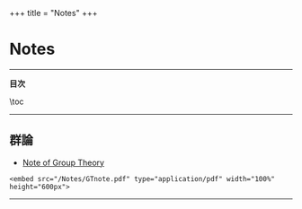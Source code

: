 +++
title = "Notes"
+++


# Notes

---

**目次**

\toc

---

## 群論

* [Note of Group Theory](/Notes/GTnote.pdf)

~~~
<embed src="/Notes/GTnote.pdf" type="application/pdf" width="100%" height="600px">
~~~

---